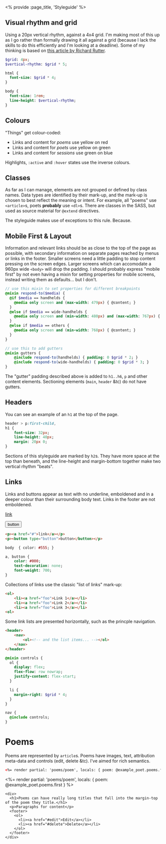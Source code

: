 <% provide :page_title, 'Styleguide' %>

## Visual rhythm and grid

Using a 20px vertical rhythm, against a 4x4 grid. I'm making most of this up as I go rather than formally drawing it all against a grid (because I lack the skills to do this efficiently and I'm looking at a deadline). Some of my thinking is based on [this article by Richard Rutter][clagnut].

```sass
$grid: 4px;
$vertical-rhythm: $grid * 5;

html {
  font-size: $grid * 4;
}

body {
  font-size: 1rem;
  line-height: $vertical-rhythm;
}
```


## Colours

"Things" get colour-coded:

- <span class="yellow-on-red">Links and content for <i class="red-on-yellow">poems</i> use yellow on red</span>
- <span class="yellow-on-green">Links and content for <i class="green-on-yellow">poets</i> use yellow on green</span>
- <span class="green-on-blue">Links and content for <i class="blue-on-green">sessions</i> use green on blue</span>

Highlights, `:active` and `:hover` states use the inverse colours.


## Classes

As far as I can manage, elements are not grouped or defined by class names. Data types are identified by their mark-up, and the mark-up is chosen to best reflect the meaning or intent. For example, all "poems" use `<article>`s, poets **probably** use `<dl>`s. There are classes in the SASS, but used as source material for `@extend` directives.

The styleguide makes use of exceptions to this rule. Because.


## Mobile First & Layout

Information and relevant links should be as close to the top of the page as possible, with secondary information on separate pages reached by menus or links in the footer. Smaller screens need a little padding to stop content pressing on the screen edges. Larger screens which can accomodate a 960px wide `<body>` will drop the padding. I should probably express "mobile first" by not even having a mixin for setting properties for mobile screens, instead writing them as defaults... but I don't.

```sass
// use this mixin to set properties for different breakpoints
@mixin respond-to($media) {
  @if $media == handhelds {
    @media only screen and (max-width: 479px) { @content; }
  }
  @else if $media == wide-handhelds {
    @media only screen and (min-width: 480px) and (max-width: 767px) { @content; }
  }
  @else if $media == others {
    @media only screen and (min-width: 768px) { @content; }
  }
}

// use this to add gutters
@mixin gutters {
	@include respond-to(handhelds) { padding: 0 $grid * 2; }
	@include respond-to(wide-handhelds) { padding: 0 $grid * 3; }
}
```

The "gutter" padding described above is added to `h1..h6`, `p` and other content elements. Sectioning elements (`main`, `header` &amp;tc) do not have gutters.


## Headers

You can see an example of an `h1` at the top of the page.

```sass
header > p:first-child,
h1 {
	font-size: 32px;
	line-height: 40px;
	margin: 20px 0;
}
```

Sections of this styleguide are marked by `h2`s. They have more space at the top than beneath, and the line-height and margin-bottom together make two vertical rhythm "beats".

## Links

Links and buttons appear as text with no underline, emboldened and in a deeper colour than their surrounding body text. Links in the footer are not emboldened.

<p><a href="#">link</a></p>
<p><button type="button">button</button></p>

```html
<p><a href="#">link</a></p>
<p><button type="button">button</button></p>
```

```sass
body  { color: #555; }

a, button {
	color: #000;
	text-decoration: none;
	font-weight: 700;
}

```

Collections of links use the classic "list of links" mark-up:

```html
<ol>
	<li><a href="foo">Link 1</a></li>
	<li><a href="foo">Link 2</a></li>
	<li><a href="foo">Link 3</a></li>
<ol>
```

<p>Some link lists are presented horizontally, such as the princple navigation.</p>

```HTML
<header>
	<nav>
		<ol><!-- and the list items... --></ol>
	</nav>
</header>
```

```sass
@mixin controls {
  ol {
    display: flex;
    flex-flow: row nowrap;
    justify-content: flex-start;
  }

  li {
    margin-right: $grid * 4;
  }
}

nav {
  @include controls;
}
```


# Poems

Poems are represented by `article`s. Poems have images, text, attribution meta-data and controls (edit, delete &amp;tc). I've aimed for rich semantics.

```html
<%= render partial: 'poems/poem', locals: { poem: @example_poet.poems.first } %>
```
<div role="example">
  <%= render partial: 'poems/poem', locals: { poem: @example_poet.poems.first } %>
</div>

<div role="example">
  <article>
    <img alt="" src="assets/oil_320w.jpg"
      srcset="assets/oil_640w.jpg 640w,
              assets/oil_800w.jpg 800w,
              assets/oil_1200w.jpg 1200w,
              assets/oil_1920w.jpg 1920w"
      sizes="(max-width=479) calc(100vm - 16px),
             (max-width=767) calc(100vm - 24px),
             960px" />

    <div>
      <h1>Poems can have really long titles that fall into the margin-top of the poem they title.</h1>
      <p>Paragraphs for content</p>
      <footer>
        <ol>
          <li><a href="#edit">Edit</a></li>
          <li><a href="#delete">Delete</a></li>
        </ol>
      </footer>
    </div>
  </article>
</div>

[clagnut]: https://24ways.org/2006/compose-to-a-vertical-rhythm